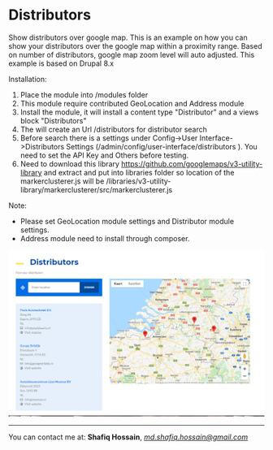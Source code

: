 # Distributors
Show distributors over google map.
This is an example on how you can show your distributors over the google map within a proximity range. Based on number of distributors, google map zoom level will auto adjusted. This example is based on Drupal 8.x

Installation:
1. Place the module into /modules folder
2. This module require contributed GeoLocation and Address module
3. Install the module, it will install a content type "Distributor" and a views block "Distributors"
4. The will create an Url /distributors for distributor search
5. Before search there is a settings under Config->User Interface->Distributors Settings (/admin/config/user-interface/distributors ). You need to set the API Key and Others before testing.
6. Need to download this library https://github.com/googlemaps/v3-utility-library and extract and put into libraries folder so location of the markerclusterer.js will be /libraries/v3-utility-library/markerclusterer/src/markerclusterer.js

Note: 
- Please set GeoLocation module settings and Distributor module settings.
- Address module need to install through composer.

<img src="screenshot.jpg" alt="Distributors" />

---------------------------------------------------------------
You can contact me at: <strong>Shafiq Hossain</strong>, <em>md.shafiq.hossain@gmail.com</em>
